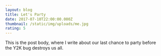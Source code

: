 ```yaml
---
layout: blog
title: Let's Party
date: 2017-07-10T22:00:00.000Z
thumbnail: /static/img/uploads/me.jpg
rating: 5
---
```


This is the post body, where I write about our last chance to party before the Y2K bug destroys us all.
